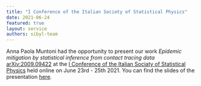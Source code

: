 ```yaml
---
title: "I Conference of the Italian Society of Statistical Physics"
date: 2021-06-24
featured: true
layout: service
authors: sibyl-team
---
```


Anna Paola Muntoni had the opportunity to present our work *Epidemic mitigation by statistical inference from contact tracing data* [arXiv:2009.09422](https://arxiv.org/abs/2009.09422) at the [I Conference of the Italian Sociaty of Statistical Physics](http://www.fisicastatistica.unipr.it/conf/PARMA2021/welcome_E.php#intro) held online on June 23rd - 25th 2021. You can find the slides of the presentation [here](https://github.com/sibyl-team/sibyl-team.github.io/blob/main/images/slides/Parma_June2021.pdf).
